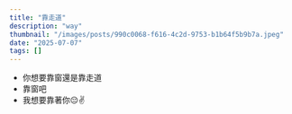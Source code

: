 ```yaml
---
title: "靠走道"
description: "way"
thumbnail: "/images/posts/990c0068-f616-4c2d-9753-b1b64f5b9b7a.jpeg"
date: "2025-07-07"
tags: []
---
```

- 你想要靠窗還是靠走道
- 靠窗吧
- 我想要靠著你😔✌️
